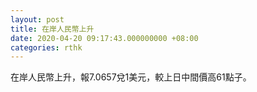 ```yaml
---
layout: post
title: 在岸人民幣上升
date: 2020-04-20 09:17:43.000000000 +08:00
categories: rthk
---
```


在岸人民幣上升，報7.0657兌1美元，較上日中間價高61點子。
